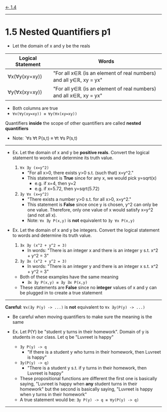 [\<- 1.4](1.4.md)

---

# 1.5 Nested Quantifiers p1

- Let the domain of x and y be the reals

|Logical Statement|Words|
|-----------------|-----|
|∀x(∀y(xy=xy))    |"For all x∈ℝ (is an element of real numbers) and all y∈ℝ, xy = yx"|
|∀y(∀x(xy=xy))    |"For all y∈ℝ (is an element of real numbers) and all x∈ℝ, xy = yx"|

- Both columns are true
- `∀x(∀y(xy=xy)) ≡ ∀y(∀x(xy=xy))`

Quantifiers **inside** the scope of other quantifiers are called **nested quantifiers**

- Note: `∀s ∀t P(s,t) ≡ ∀t ∀s P(s,t)

---

- Ex. Let the domain of x and y be **positive reals**. Convert the logical statement to words and determine its truth value.
	1. `∀x Ǝy (x=y^2)`
		- "For all x>0, there exists y>0 s.t. (such that) x=y^2."
		- This statement is **True** since for any x, we would pick y=sqrt(x)
			- e.g. if x=4, then y=2
			- e.g. if x=5.72, then y=sqrt(5.72)
	2. `Ǝy ∀x (x=y^2)`
		- "There exists a number y>0 s.t. for all x>0, x=y^2."
		- This statement is **False** since once y is chosen, y^2 can only be one value. Therefore, only one value of x would satisfy x=y^2 (and not all x).
		- Note: `∀x Ǝy P(x,y)` is **not** equivalent to `Ǝy ∀x P(x,y)`

- Ex. Let the domain of x and y be integers. Convert the logical statement to words and determine its truth value.
	1. `Ǝx Ǝy (x^2 + y^2 = 3)`
		- In words: "There is an integer x and there is an integer y s.t. x^2 + y^2 = 3"
	2. `Ǝy Ǝx (x^2 + y^2 = 3)`
		- In words: "There is an integer y and there is an integer x s.t. x^2 + y^2 = 3"
	- Both of these examples have the same meaning
		- `Ǝx Ǝy P(x,y) ≡ Ǝy Ǝx P(x,y)`
	- These statements are **False** since no **integer** values of x and y can be plugged in to create a true statement

---

**Careful**: `∀x(Ǝy P(y) -> ...)` is **not** equivalent to `∀x Ǝy(P(y) -> ...)`
- Be careful when moving quantifiers to make sure the meaning is the same

- Ex. Let P(Y) be "student y turns in their homework". Domain of y is students in our class. Let q be "Luvreet is happy"
	- `Ǝy P(y) -> q`
		- "If there is a student y who turns in their homework, then Luvreet is happy"
	- `Ǝy(P(y) -> q)`
		- "There is a student y s.t. if y turns in their homework, then Luvreet is happy"
	- These propositional functions are different the first one is basically saying, "Luvreet is happy when **any** student turns in their homework" but the second is basically saying, "Luvreet is happy when y turns in their homework"
	- A true statement would be: `Ǝy P(y) -> q ≡ ∀y(P(y) -> q)`

---
